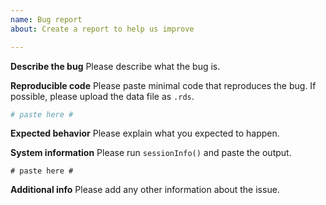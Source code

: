 ```yaml
---
name: Bug report
about: Create a report to help us improve

---
```


**Describe the bug**
Please describe what the bug is.

**Reproducible code**
Please paste minimal code that reproduces the bug. If possible, please upload the data file as `.rds`.
```r
# paste here #
```

**Expected behavior**
Please explain what you expected to happen.

**System information**
Please run `sessionInfo()` and paste the output.
```
# paste here #
```

**Additional info**
Please add any other information about the issue.
